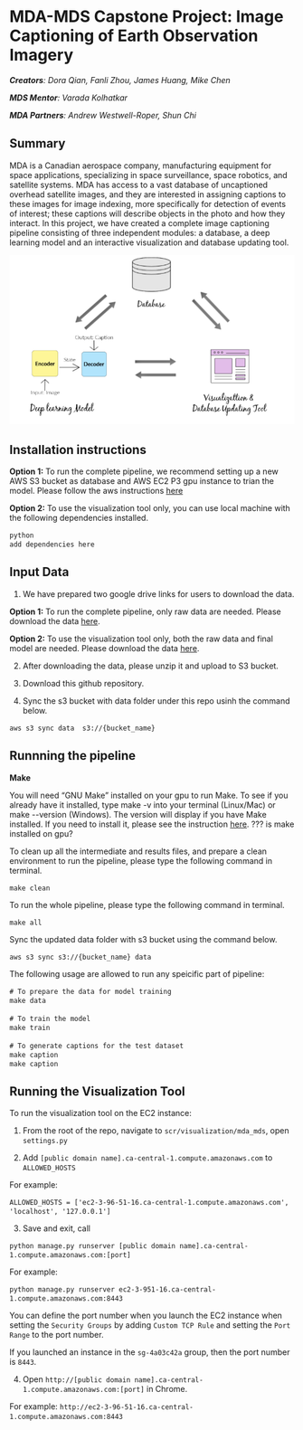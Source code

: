 # MDA-MDS Capstone Project: Image Captioning of Earth Observation Imagery

***Creators**: Dora Qian, Fanli Zhou, James Huang, Mike Chen*

***MDS Mentor**: Varada Kolhatkar*

***MDA Partners**: Andrew Westwell-Roper, Shun Chi*

## Summary

MDA is a Canadian aerospace company, manufacturing equipment for space applications, specializing in space surveillance, space robotics, and satellite systems. MDA has access to a vast database of uncaptioned overhead satellite images, and they are interested in assigning captions to these images for image indexing, more specifically for detection of events of interest; these captions will describe objects in the photo and how they interact. In this project, we have created a complete image captioning pipeline consisting of three independent modules: a database, a deep learning model and an interactive visualization and database updating tool. 

![](imgs/dataproduct.png)

## Installation instructions

**Option 1:** To run the complete pipeline, we recommend setting up a new AWS S3 bucket as database and AWS EC2 P3 gpu instance to trian the model. Please follow the aws instructions [here](docs/ec2_installation_steps.md)

**Option 2:** To use the visualization tool only, you can use local machine with the following dependencies installed.
```
python 
add dependencies here
```

## Input Data

1. We have prepared two google drive links for users to download the data.

**Option 1:** To run the complete pipeline, only raw data are needed. Please download the data [here]().

**Option 2:** To use the visualization tool only, both the raw data and final model are needed. Please download the data [here]().

2. After downloading the data, please unzip it and upload to S3 bucket.

3. Download this github repository.

4. Sync the s3 bucket with data folder under this repo usinh the command below.
```
aws s3 sync data  s3://{bucket_name}
```

## Runnning the pipeline

**Make**

You will need “GNU Make” installed on your gpu to run Make. To see if you already have it installed, type make -v into your terminal (Linux/Mac) or make --version (Windows). The version will display if you have Make installed. If you need to install it, please see the instruction [here]().  ??? is make installed on gpu? 

To clean up all the intermediate and results files, and prepare a clean environment to run the pipeline, please type the following command in terminal.
```
make clean
```

To run the whole pipeline, please type the following command in terminal.
```
make all
```

Sync the updated data folder with s3 bucket using the command below.
```
aws s3 sync s3://{bucket_name} data
```

The following usage are allowed to run any speicific part of pipeline:
```
# To prepare the data for model training
make data

# To train the model 
make train

# To generate captions for the test dataset 
make caption
make caption
```

## Running the Visualization Tool

To run the visualization tool on the EC2 instance:

1. From the root of the repo, navigate to `scr/visualization/mda_mds`, open `settings.py`

2. Add `[public domain name].ca-central-1.compute.amazonaws.com` to `ALLOWED_HOSTS`

For example:

```
ALLOWED_HOSTS = ['ec2-3-96-51-16.ca-central-1.compute.amazonaws.com', 'localhost', '127.0.0.1']
```

3. Save and exit, call

```
python manage.py runserver [public domain name].ca-central-1.compute.amazonaws.com:[port]
```

For example:

```
python manage.py runserver ec2-3-951-16.ca-central-1.compute.amazonaws.com:8443
```

You can define the port number when you launch the EC2 instance when setting the `Security Groups` by adding `Custom TCP Rule` and setting the `Port Range` to the port number.

If you launched an instance in the `sg-4a03c42a` group, then the port number is `8443`.

4. Open `http://[public domain name].ca-central-1.compute.amazonaws.com:[port]` in Chrome.

For example: `http://ec2-3-96-51-16.ca-central-1.compute.amazonaws.com:8443`

